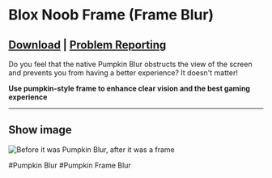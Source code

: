 # Blox Noob Frame (Frame Blur)

## [Download](URL) | [Problem Reporting](https://github.com/NiktoBlox/ModrinthResource/issues/new?template=question.yaml)

Do you feel that the native Pumpkin Blur obstructs the view of the screen and prevents you from having a better experience? It doesn't matter!

**Use pumpkin-style frame to enhance clear vision and the best gaming experience**

---

## Show image
![Before it was Pumpkin Blur, after it was a frame](https://cdn.modrinth.com/data/cached_images/20cfc0844079cb8c1782e169048f9073020196fe_0.webp)


#Pumpkin Blur #Pumpkin Frame Blur
